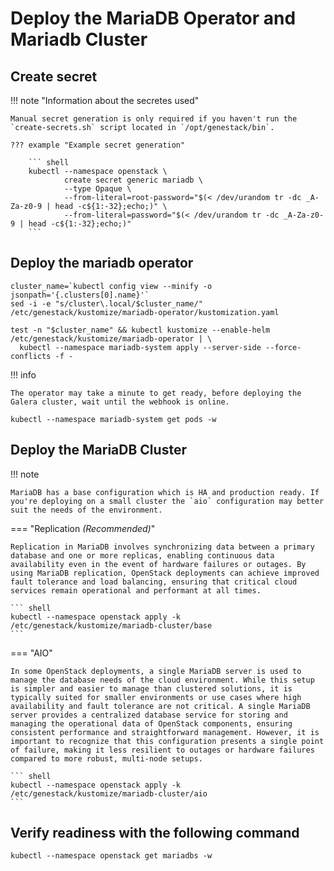 # Deploy the MariaDB Operator and Mariadb Cluster

## Create secret

!!! note "Information about the secretes used"

    Manual secret generation is only required if you haven't run the `create-secrets.sh` script located in `/opt/genestack/bin`.

    ??? example "Example secret generation"

        ``` shell
        kubectl --namespace openstack \
                create secret generic mariadb \
                --type Opaque \
                --from-literal=root-password="$(< /dev/urandom tr -dc _A-Za-z0-9 | head -c${1:-32};echo;)" \
                --from-literal=password="$(< /dev/urandom tr -dc _A-Za-z0-9 | head -c${1:-32};echo;)"
        ```

## Deploy the mariadb operator

``` shell
cluster_name=`kubectl config view --minify -o jsonpath='{.clusters[0].name}'`
sed -i -e "s/cluster\.local/$cluster_name/" /etc/genestack/kustomize/mariadb-operator/kustomization.yaml

test -n "$cluster_name" && kubectl kustomize --enable-helm /etc/genestack/kustomize/mariadb-operator | \
  kubectl --namespace mariadb-system apply --server-side --force-conflicts -f -
```

!!! info

    The operator may take a minute to get ready, before deploying the Galera cluster, wait until the webhook is online.

``` shell
kubectl --namespace mariadb-system get pods -w
```

## Deploy the MariaDB Cluster

!!! note

    MariaDB has a base configuration which is HA and production ready. If you're deploying on a small cluster the `aio` configuration may better suit the needs of the environment.

=== "Replication _(Recommended)_"

    Replication in MariaDB involves synchronizing data between a primary database and one or more replicas, enabling continuous data availability even in the event of hardware failures or outages. By using MariaDB replication, OpenStack deployments can achieve improved fault tolerance and load balancing, ensuring that critical cloud services remain operational and performant at all times.

    ``` shell
    kubectl --namespace openstack apply -k /etc/genestack/kustomize/mariadb-cluster/base
    ```

=== "AIO"

    In some OpenStack deployments, a single MariaDB server is used to manage the database needs of the cloud environment. While this setup is simpler and easier to manage than clustered solutions, it is typically suited for smaller environments or use cases where high availability and fault tolerance are not critical. A single MariaDB server provides a centralized database service for storing and managing the operational data of OpenStack components, ensuring consistent performance and straightforward management. However, it is important to recognize that this configuration presents a single point of failure, making it less resilient to outages or hardware failures compared to more robust, multi-node setups.

    ``` shell
    kubectl --namespace openstack apply -k /etc/genestack/kustomize/mariadb-cluster/aio
    ```

## Verify readiness with the following command

``` shell
kubectl --namespace openstack get mariadbs -w
```
